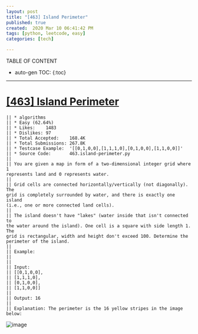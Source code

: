```yaml
---
layout: post
title: "[463] Island Perimeter"
published: true
created:  2020 Mar 10 06:41:42 PM
tags: [python, leetcode, easy]
categories: [tech]

---
```


TABLE OF CONTENT

* auto-gen TOC:
{:toc}

- - -


# [[463] Island Perimeter](https://leetcode.com/problems/island-perimeter/description/)

    || * algorithms
    || * Easy (62.64%)
    || * Likes:    1483
    || * Dislikes: 97
    || * Total Accepted:    168.4K
    || * Total Submissions: 267.8K
    || * Testcase Example:  '[[0,1,0,0],[1,1,1,0],[0,1,0,0],[1,1,0,0]]'
    || * Source Code:       463.island-perimeter.py
    || 
    || You are given a map in form of a two-dimensional integer grid where 1
    represents land and 0 represents water.
    || 
    || Grid cells are connected horizontally/vertically (not diagonally). The
    grid is completely surrounded by water, and there is exactly one island
    (i.e., one or more connected land cells).
    || 
    || The island doesn't have "lakes" (water inside that isn't connected to
    the water around the island). One cell is a square with side length 1. The
    grid is rectangular, width and height don't exceed 100. Determine the
    perimeter of the island.
    || 
    || Example:
    || 
    || 
    || Input:
    || [[0,1,0,0],
    || ⁠[1,1,1,0],
    || ⁠[0,1,0,0],
    || ⁠[1,1,0,0]]
    || 
    || Output: 16
    || 
    || Explanation: The perimeter is the 16 yellow stripes in the image below:


![image](https://user-images.githubusercontent.com/2038044/76366270-eff1b880-62ff-11ea-960a-e81b1a2e959f.png)
